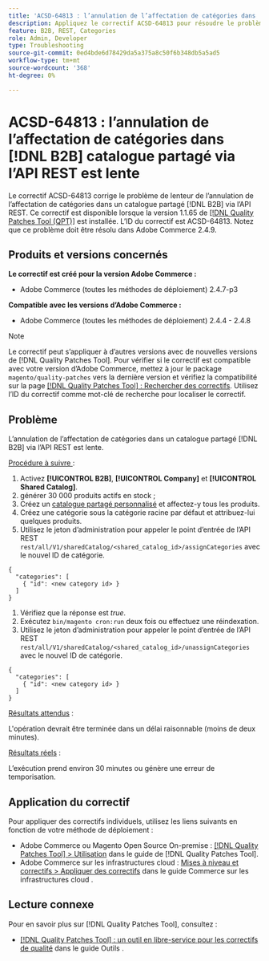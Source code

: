 ```yaml
---
title: 'ACSD-64813 : l’annulation de l’affectation de catégories dans  [!DNL B2B]  catalogue partagé via l’API REST est lente'
description: Appliquez le correctif ACSD-64813 pour résoudre le problème d’Adobe Commerce en raison duquel l’annulation de l’affectation de catégories dans un catalogue partagé  [!DNL B2B]  l’aide de l’API REST est lente.
feature: B2B, REST, Categories
role: Admin, Developer
type: Troubleshooting
source-git-commit: 0ed4bde6d78429da5a375a8c50f6b348db5a5ad5
workflow-type: tm+mt
source-wordcount: '368'
ht-degree: 0%

---
```



# ACSD-64813 : l’annulation de l’affectation de catégories dans [!DNL B2B] catalogue partagé via l’API REST est lente

Le correctif ACSD-64813 corrige le problème de lenteur de l’annulation de l’affectation de catégories dans un catalogue partagé [!DNL B2B] via l’API REST. Ce correctif est disponible lorsque la version 1.1.65 de [[!DNL Quality Patches Tool (QPT)]](/help/tools/quality-patches-tool/quality-patches-tool-to-self-serve-quality-patches.md) est installée. L’ID du correctif est ACSD-64813. Notez que ce problème doit être résolu dans Adobe Commerce 2.4.9.

## Produits et versions concernés

**Le correctif est créé pour la version Adobe Commerce :**

* Adobe Commerce (toutes les méthodes de déploiement) 2.4.7-p3

**Compatible avec les versions d’Adobe Commerce :**

* Adobe Commerce (toutes les méthodes de déploiement) 2.4.4 - 2.4.8

>[!NOTE]
>
>Le correctif peut s’appliquer à d’autres versions avec de nouvelles versions de [!DNL Quality Patches Tool]. Pour vérifier si le correctif est compatible avec votre version d’Adobe Commerce, mettez à jour le package `magento/quality-patches` vers la dernière version et vérifiez la compatibilité sur la page [[!DNL Quality Patches Tool] : Rechercher des correctifs](https://experienceleague.adobe.com/tools/commerce-quality-patches/index.html). Utilisez l’ID du correctif comme mot-clé de recherche pour localiser le correctif.

## Problème

L’annulation de l’affectation de catégories dans un catalogue partagé [!DNL B2B] via l’API REST est lente.

<u>Procédure à suivre </u> :

1. Activez **[!UICONTROL B2B]**, **[!UICONTROL Company]** et **[!UICONTROL Shared Catalog]**.
1. générer 30 000 produits actifs en stock ;
1. Créez un [catalogue partagé personnalisé](https://experienceleague.adobe.com/en/docs/commerce-admin/b2b/shared-catalogs/catalog-shared#actions-controls) et affectez-y tous les produits.
1. Créez une catégorie sous la catégorie racine par défaut et attribuez-lui quelques produits.
1. Utilisez le jeton d’administration pour appeler le point d’entrée de l’API REST `rest/all/V1/sharedCatalog/<shared_catalog_id>/assignCategories` avec le nouvel ID de catégorie.

```
{
  "categories": [
    { "id": <new category id> }
  ]
}
```

1. Vérifiez que la réponse est *true*.
1. Exécutez `bin/magento cron:run` deux fois ou effectuez une réindexation.
1. Utilisez le jeton d’administration pour appeler le point d’entrée de l’API REST `rest/all/V1/sharedCatalog/<shared_catalog_id>/unassignCategories` avec le nouvel ID de catégorie.

```
{
  "categories": [
    { "id": <new category id> }
  ]
}
```

<u>Résultats attendus</u> :

L&#39;opération devrait être terminée dans un délai raisonnable (moins de deux minutes).

<u>Résultats réels</u> :

L’exécution prend environ 30 minutes ou génère une erreur de temporisation.

## Application du correctif

Pour appliquer des correctifs individuels, utilisez les liens suivants en fonction de votre méthode de déploiement :

* Adobe Commerce ou Magento Open Source On-premise : [[!DNL Quality Patches Tool] > Utilisation](/help/tools/quality-patches-tool/usage.md) dans le guide de [!DNL Quality Patches Tool].
* Adobe Commerce sur les infrastructures cloud : [Mises à niveau et correctifs > Appliquer des correctifs](https://experienceleague.adobe.com/docs/commerce-cloud-service/user-guide/develop/upgrade/apply-patches.html) dans le guide Commerce sur les infrastructures cloud .

## Lecture connexe

Pour en savoir plus sur [!DNL Quality Patches Tool], consultez :

* [[!DNL Quality Patches Tool] : un outil en libre-service pour les correctifs de qualité](/help/tools/quality-patches-tool/quality-patches-tool-to-self-serve-quality-patches.md) dans le guide Outils .
